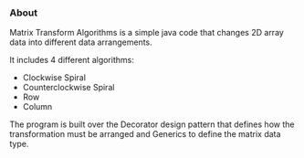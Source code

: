 ### About

Matrix Transform Algorithms is a simple java code that changes 2D array data into different data arrangements.

It includes 4 different algorithms:
- Clockwise Spiral
- Counterclockwise Spiral
- Row
- Column

The program is built over the Decorator design pattern that defines how the transformation must be arranged and Generics to define the matrix data type.
